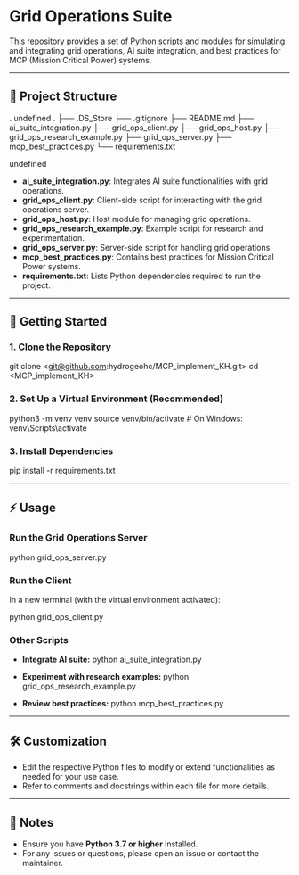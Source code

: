 # Grid Operations Suite

This repository provides a set of Python scripts and modules for simulating and integrating grid operations, AI suite integration, and best practices for MCP (Mission Critical Power) systems.

---

## 📁 Project Structure

.
undefined
.
├── .DS_Store
├── .gitignore
├── README.md
├── ai_suite_integration.py
├── grid_ops_client.py
├── grid_ops_host.py
├── grid_ops_research_example.py
├── grid_ops_server.py
├── mcp_best_practices.py
└── requirements.txt


undefined


- **ai_suite_integration.py**: Integrates AI suite functionalities with grid operations.
- **grid_ops_client.py**: Client-side script for interacting with the grid operations server.
- **grid_ops_host.py**: Host module for managing grid operations.
- **grid_ops_research_example.py**: Example script for research and experimentation.
- **grid_ops_server.py**: Server-side script for handling grid operations.
- **mcp_best_practices.py**: Contains best practices for Mission Critical Power systems.
- **requirements.txt**: Lists Python dependencies required to run the project.

---

## 🚀 Getting Started

### 1. Clone the Repository

git clone <git@github.com:hydrogeohc/MCP_implement_KH.git>
cd <MCP_implement_KH>


### 2. Set Up a Virtual Environment (Recommended)

python3 -m venv venv
source venv/bin/activate # On Windows: venv\Scripts\activate

### 3. Install Dependencies

pip install -r requirements.txt

---

## ⚡ Usage

### Run the Grid Operations Server

python grid_ops_server.py

### Run the Client

In a new terminal (with the virtual environment activated):

python grid_ops_client.py


### Other Scripts

- **Integrate AI suite:**
python ai_suite_integration.py

- **Experiment with research examples:**
python grid_ops_research_example.py

- **Review best practices:**
python mcp_best_practices.py

---

## 🛠️ Customization

- Edit the respective Python files to modify or extend functionalities as needed for your use case.
- Refer to comments and docstrings within each file for more details.

---

## 📝 Notes

- Ensure you have **Python 3.7 or higher** installed.
- For any issues or questions, please open an issue or contact the maintainer.